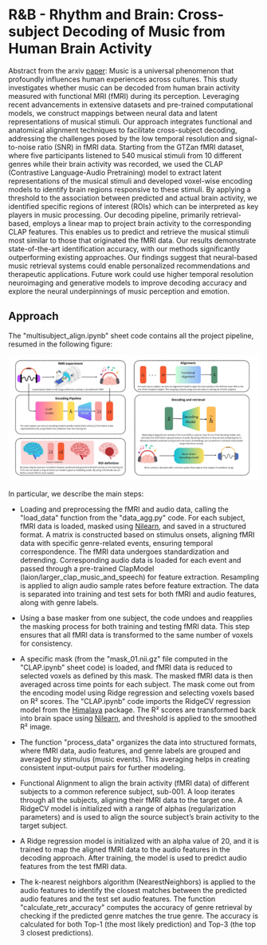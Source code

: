 # R&B - Rhythm and Brain: Cross-subject Decoding of Music from Human Brain Activity

Abstract from the arxiv [paper](https://arxiv.org/abs/2406.15537#:~:text=21%20Jun%202024%5D-,R%26B%20%2D%2D%20Rhythm%20and%20Brain%3A%20Cross%2Dsubject%20Decoding%20of,Music%20from%20Human%20Brain%20Activity&text=Music%20is%20a%20universal%20phenomenon,(fMRI)%20during%20its%20perception.): Music is a universal phenomenon that profoundly influences human experiences across cultures. This study investigates whether music can be decoded from human brain activity measured with functional MRI (fMRI) during its perception. Leveraging recent advancements in extensive datasets and pre-trained computational models, we construct mappings between neural data and latent representations of musical stimuli. Our approach integrates functional and anatomical alignment techniques to facilitate cross-subject decoding, addressing the challenges posed by the low temporal resolution and signal-to-noise ratio (SNR) in fMRI data. Starting from the GTZan fMRI dataset, where five participants listened to 540 musical stimuli from 10 different genres while their brain activity was recorded, we used the CLAP (Contrastive Language-Audio Pretraining) model to extract latent representations of the musical stimuli and developed voxel-wise encoding models to identify brain regions responsive to these stimuli. By applying a threshold to the association between predicted and actual brain activity, we identified specific regions of interest (ROIs) which can be interpreted as key players in music processing. Our decoding pipeline, primarily retrieval-based, employs a linear map to project brain activity to the corresponding CLAP features. This enables us to predict and retrieve the musical stimuli most similar to those that originated the fMRI data. Our results demonstrate state-of-the-art identification accuracy, with our methods significantly outperforming existing approaches. Our findings suggest that neural-based music retrieval systems could enable personalized recommendations and therapeutic applications. Future work could use higher temporal resolution neuroimaging and generative models to improve decoding accuracy and explore the neural underpinnings of music perception and emotion.

## Approach

The "multisubject_align.ipynb" sheet code contains all the project pipeline, resumed in the following figure:

![pipeline](figures/pipeline.jpeg)

In particular, we describe the main steps:

- Loading and preprocessing the fMRI and audio data, calling the "load_data" function from the "data_agg.py" code. For each subject, fMRI data is loaded, masked using [Nilearn](https://nilearn.github.io/dev/index.html), and saved in a structured format. A matrix is constructed based on stimulus onsets, aligning fMRI data with specific genre-related events, ensuring temporal correspondence. The fMRI data undergoes standardization and detrending. Corresponding audio data is loaded for each event and passed through a pre-trained ClapModel (laion/larger_clap_music_and_speech) for feature extraction. Resampling is applied to align audio sample rates before feature extraction. The data is separated into training and test sets for both fMRI and audio features, along with genre labels.

- Using a base masker from one subject, the code undoes and reapplies the masking process for both training and testing fMRI data. This step ensures that all fMRI data is transformed to the same number of voxels for consistency.

- A specific mask (from the "mask_01.nii.gz" file computed in the "CLAP.ipynb" sheet code) is loaded, and fMRI data is reduced to selected voxels as defined by this mask. The masked fMRI data is then averaged across time points for each subject. The mask come out from the encoding model using Ridge regression and selecting voxels based on R² scores. The "CLAP.ipynb" code imports the RidgeCV regression model from the [Himalaya](https://gallantlab.org/himalaya/) package. The R² scores are transformed back into brain space using [Nilearn](https://nilearn.github.io/dev/index.html), and threshold is applied to the smoothed R² image. 

- The function "process_data" organizes the data into structured formats, where fMRI data, audio features, and genre labels are grouped and averaged by stimulus (music events). This averaging helps in creating consistent input-output pairs for further modeling.

- Functional Alignment to align the brain activity (fMRI data) of different subjects to a common reference subject, sub-001. A loop iterates through all the subjects, aligning their fMRI data to the target one. A RidgeCV model is initialized with a range of alphas (regularization parameters) and is used to align the source subject’s brain activity to the target subject.

- A Ridge regression model is initialized with an alpha value of 20, and it is trained to map the aligned fMRI data to the audio features in the decoding approach. After training, the model is used to predict audio features from the test fMRI data. 

- The k-nearest neighbors algorithm (NearestNeighbors) is applied to the audio features to identify the closest matches between the predicted audio features and the test set audio features. The function "calculate_retr_accuracy" computes the accuracy of genre retrieval by checking if the predicted genre matches the true genre. The accuracy is calculated for both Top-1 (the most likely prediction) and Top-3 (the top 3 closest predictions).










